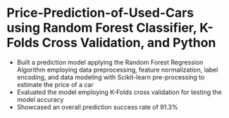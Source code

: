 # Price-Prediction-of-Used-Cars using Random Forest Classifier, K-Folds Cross Validation, and Python

- Built a prediction model applying the Random Forest Regression Algorithm employing data preprocessing, feature normalization, label encoding, and data modeling with Scikit-learn pre-processing to estimate the price of a car
- Evaluated the model employing K-Folds cross validation for testing the model accuracy
- Showcased an overall prediction success rate of 91.3%
